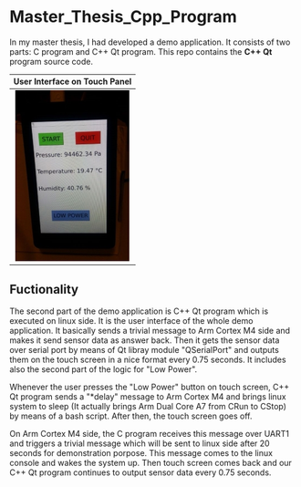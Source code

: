 # Master_Thesis_Cpp_Program
In my master thesis, I had developed a demo application. It consists of two parts: C program and C++ Qt program. This repo contains the **C++ Qt** program source code.

| **User Interface on Touch Panel** |
|:----:|
| ![User Interface on Touch Panel](https://github.com/halilgithub/Master_Thesis_Cpp_Program/blob/master/screen_shots/interface.jpg "User Interface on Touch Panel") |

## Fuctionality

The second part of the demo application is C++ Qt program which is executed on linux side. It is the user interface of the
whole demo application. It basically sends a trivial message to Arm Cortex M4 side and makes it send sensor data
as answer back. Then it gets the sensor data over serial port by means of Qt libray module "QSerialPort" and outputs them on the touch screen in a nice format every 0.75 seconds.
It includes also the second part of the logic for "Low Power".

Whenever the user presses the "Low Power" button on touch screen, C++ Qt program sends a "*delay" message to Arm Cortex M4
and brings linux system to sleep (It actually brings Arm Dual Core A7 from CRun to CStop) by means of a bash script.
After then, the touch screen goes off.

On Arm Cortex M4 side, the C program receives this message over UART1 and triggers a trivial message which will be sent to linux side after 20 seconds for demonstration porpose. This message comes to the linux console and wakes the system up. Then touch screen comes back and our C++ Qt program continues to output sensor data every 0.75 seconds.






